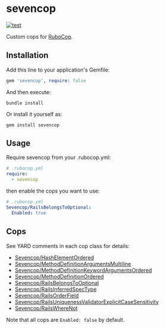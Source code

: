 # sevencop

[![test](https://github.com/r7kamura/sevencop/actions/workflows/test.yml/badge.svg)](https://github.com/r7kamura/sevencop/actions/workflows/test.yml)

Custom cops for [RuboCop](https://github.com/rubocop/rubocop).

## Installation

Add this line to your application's Gemfile:

```ruby
gem 'sevencop', require: false
```

And then execute:

```
bundle install
```

Or install it yourself as:

```
gem install sevencop
```

## Usage

Require sevencop from your .rubocop.yml:

```yaml
# .rubocop.yml
require:
  - sevencop
```

then enable the cops you want to use:

```yaml
# .rubocop.yml
Sevencop/RailsBelongsToOptional:
  Enabled: true
```

## Cops

See YARD comments in each cop class for details:

- [Sevencop/HashElementOrdered](lib/rubocop/cop/sevencop/hash_element_ordered.rb)
- [Sevencop/MethodDefinitionArgumentsMultiline](lib/rubocop/cop/sevencop/method_definition_arguments_multiline.rb)
- [Sevencop/MethodDefinitionKeywordArgumentsOrdered](lib/rubocop/cop/sevencop/method_definition_keyword_arguments_ordered.rb)
- [Sevencop/MethodDefinitionOrdered](lib/rubocop/cop/sevencop/method_definition_ordered.rb)
- [Sevencop/RailsBelongsToOptional](lib/rubocop/cop/sevencop/rails_belongs_to_optional.rb)
- [Sevencop/RailsInferredSpecType](lib/rubocop/cop/sevencop/rails_inferred_spec_type.rb)
- [Sevencop/RailsOrderField](lib/rubocop/cop/sevencop/rails_order_field.rb)
- [Sevencop/RailsUniquenessValidatorExplicitCaseSensitivity](lib/rubocop/cop/sevencop/rails_uniqueness_validator_explicit_case_sensitivity.rb)
- [Sevencop/RailsWhereNot](lib/rubocop/cop/sevencop/rails_where_not.rb)

Note that all cops are `Enabled: false` by default.
